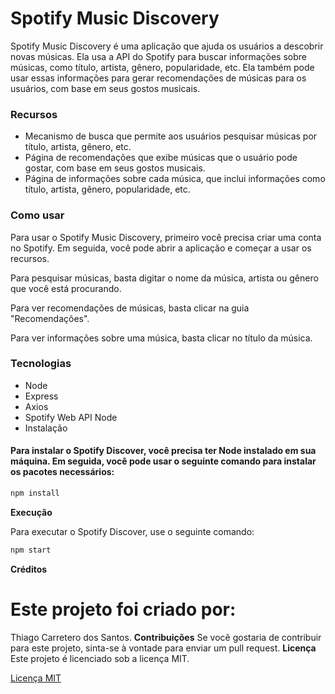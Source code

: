 # Spotify Music Discovery

Spotify Music Discovery é uma aplicação que ajuda os usuários a descobrir novas músicas. Ela usa a API do Spotify para buscar informações sobre músicas, como título, artista, gênero, popularidade, etc. Ela também pode usar essas informações para gerar recomendações de músicas para os usuários, com base em seus gostos musicais.

### Recursos

* Mecanismo de busca que permite aos usuários pesquisar músicas por título, artista, gênero, etc.
* Página de recomendações que exibe músicas que o usuário pode gostar, com base em seus gostos musicais.
* Página de informações sobre cada música, que inclui informações como título, artista, gênero, popularidade, etc. 
### Como usar
Para usar o Spotify Music Discovery, primeiro você precisa criar uma conta no Spotify. Em seguida, você pode abrir a aplicação e começar a usar os recursos.

Para pesquisar músicas, basta digitar o nome da música, artista ou gênero que você está procurando.

Para ver recomendações de músicas, basta clicar na guia "Recomendações".

Para ver informações sobre uma música, basta clicar no título da música.

### Tecnologias

* Node
* Express
* Axios
* Spotify Web API Node
* Instalação

#### Para instalar o Spotify Discover, você precisa ter Node instalado em sua máquina. Em seguida, você pode usar o seguinte comando para instalar os pacotes necessários:
~~~javascript
npm install
~~~
**Execução**

Para executar o Spotify Discover, use o seguinte comando:
~~~javascript
npm start
~~~
**Créditos**
# Este projeto foi criado por:
Thiago Carretero dos Santos.
**Contribuições**
Se você gostaria de contribuir para este projeto, sinta-se à vontade para enviar um pull request.
**Licença**
Este projeto é licenciado sob a licença MIT.

[Licença MIT](https://opensource.org/licenses/MIT)
